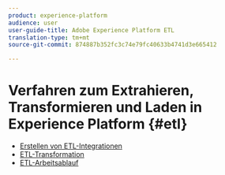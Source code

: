 ```yaml
---
product: experience-platform
audience: user
user-guide-title: Adobe Experience Platform ETL
translation-type: tm+mt
source-git-commit: 874887b352fc3c74e79fc40633b4741d3e665412

---
```



# Verfahren zum Extrahieren, Transformieren und Laden in Experience Platform {#etl}

- [Erstellen von ETL-Integrationen](home.md)
- [ETL-Transformation](transformations.md)
- [ETL-Arbeitsablauf](workflow.md)